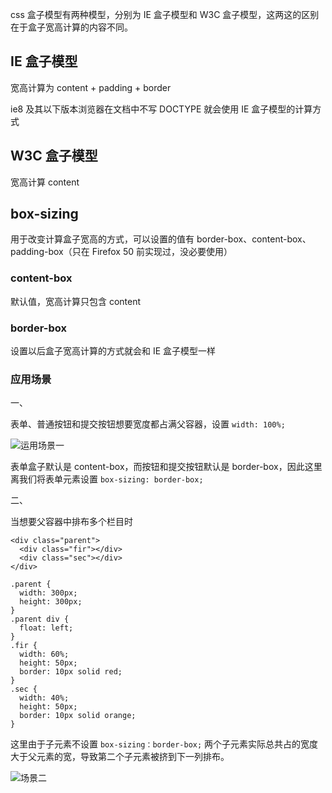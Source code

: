 css 盒子模型有两种模型，分别为 IE 盒子模型和 W3C 盒子模型，这两这的区别在于盒子宽高计算的内容不同。

## IE 盒子模型

宽高计算为 content + padding + border

ie8 及其以下版本浏览器在文档中不写 DOCTYPE 就会使用 IE 盒子模型的计算方式

## W3C 盒子模型

宽高计算 content

## box-sizing

用于改变计算盒子宽高的方式，可以设置的值有 border-box、content-box、padding-box（只在 Firefox 50 前实现过，没必要使用）

### content-box

默认值，宽高计算只包含 content

### border-box

设置以后盒子宽高计算的方式就会和 IE 盒子模型一样

### 应用场景

一、

表单、普通按钮和提交按钮想要宽度都占满父容器，设置 `width: 100%;` 

![运用场景一](http://testduan.oss-cn-beijing.aliyuncs.com/blog-img/box-sizing%E5%9C%BA%E6%99%AF%E4%B8%80.jpg)

表单盒子默认是 content-box，而按钮和提交按钮默认是 border-box，因此这里离我们将表单元素设置 `box-sizing: border-box;`

二、

当想要父容器中排布多个栏目时

```
<div class="parent">
  <div class="fir"></div>
  <div class="sec"></div>
</div>

.parent {
  width: 300px;
  height: 300px;
}
.parent div {
  float: left;
}
.fir {
  width: 60%;
  height: 50px;
  border: 10px solid red;
}
.sec {
  width: 40%;
  height: 50px;
  border: 10px solid orange;
}
```

这里由于子元素不设置 `box-sizing：border-box;` 两个子元素实际总共占的宽度大于父元素的宽，导致第二个子元素被挤到下一列排布。

![场景二](http://testduan.oss-cn-beijing.aliyuncs.com/blog-img/box-sizing%E5%9C%BA%E6%99%AF%E4%BA%8C.jpg)